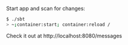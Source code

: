 Start app and scan for changes:

```sh
$ ./sbt
> ~;container:start; container:reload /
```
Check it out at http://localhost:8080/messages
